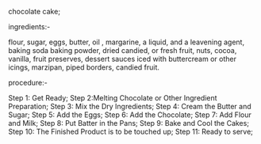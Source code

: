 chocolate cake;


ingredients:-



 flour, 
 sugar,
 eggs,
 butter, oil , margarine,
 a liquid, 
 and a leavening agent, 
 baking soda 
 baking powder,
 dried candied,
 or fresh fruit,
 nuts, cocoa,
 vanilla,
 fruit preserves, 
 dessert sauces iced with buttercream or other icings, 
 marzipan, 
 piped borders, 
 candied fruit.



procedure:- 


 Step 1: Get Ready;
 Step 2:Melting Chocolate or Other Ingredient Preparation;
 Step 3: Mix the Dry Ingredients;
 Step 4: Cream the Butter and Sugar;
 Step 5: Add the Eggs;
 Step 6: Add the Chocolate;
 Step 7: Add Flour and Milk;
 Step 8: Put Batter in the Pans;
 Step 9: Bake and Cool the Cakes;
 Step 10: The Finished Product is to be touched up;
 Step 11: Ready to serve;

